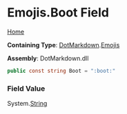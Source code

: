# Emojis\.Boot Field

[Home](../../../README.md)

**Containing Type**: [DotMarkdown](../../README.md)\.[Emojis](../README.md)

**Assembly**: DotMarkdown\.dll

```csharp
public const string Boot = ":boot:"
```

### Field Value

System\.[String](https://docs.microsoft.com/en-us/dotnet/api/system.string)